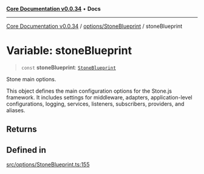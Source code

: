 [**Core Documentation v0.0.34**](../../../README.md) • **Docs**

***

[Core Documentation v0.0.34](../../../modules.md) / [options/StoneBlueprint](../README.md) / stoneBlueprint

# Variable: stoneBlueprint

> `const` **stoneBlueprint**: [`StoneBlueprint`](../interfaces/StoneBlueprint.md)

Stone main options.

This object defines the main configuration options for the Stone.js framework.
It includes settings for middleware, adapters, application-level configurations,
logging, services, listeners, subscribers, providers, and aliases.

## Returns

## Defined in

[src/options/StoneBlueprint.ts:155](https://github.com/stonemjs/core/blob/805ab978d87a028eb5ea9c9da928beb091ec1971/src/options/StoneBlueprint.ts#L155)
